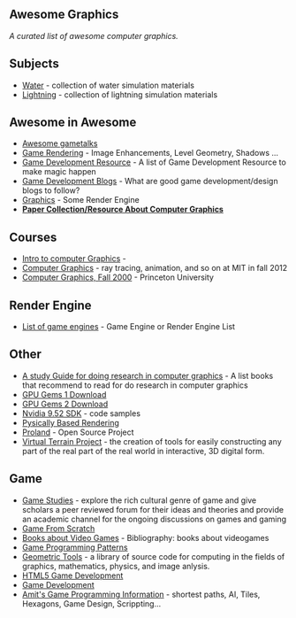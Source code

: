 ## Awesome Graphics ##

*A curated list of awesome computer graphics.*

## Subjects ##
- [Water](subjects/water.md) - collection of water simulation materials
- [Lightning](subjects/lightning.md) - collection of lightning simulation materials

## Awesome in Awesome ##
- [Awesome gametalks](https://github.com/hzoo/awesome-gametalks "awesome-gametalks") 
- [Game Rendering](http://www.gamerendering.com) - Image Enhancements, Level Geometry, Shadows ...
- [Game Development Resource](https://github.com/ellisonleao/magictools) - A list of Game Development Resource to make magic happen
- [Game Development Blogs](http://gamedev.stackexchange.com/questions/3223/game-development-blogs) - What are good game development/design blogs to follow?
- [Graphics](https://github.com/fffaraz/awesome-cpp#graphics) - Some Render Engine
- [**Paper Collection/Resource About Computer Graphics**](http://kesen.realtimerendering.com/) 

## Courses ##
- [Intro to computer Graphics](http://cs.brown.edu/courses/cs123/lectures.html) -
- [Computer Graphics](http://ocw.mit.edu/courses/electrical-engineering-and-computer-science/6-837-computer-graphics-fall-2012/) - ray tracing, animation, and so on at MIT in fall 2012
- [Computer Graphics, Fall 2000](http://www.cs.princeton.edu/courses/archive/fall00/cs426/) - Princeton University 

## Render Engine ##
- [List of game engines](http://en.wikipedia.org/wiki/List_of_game_engines) - Game Engine or Render Engine List
 
## Other ##
- [A study Guide for doing research in computer graphics](http://peterwonka.net/Documentation/BooksToRead.htm) - A list books that recommend to read for do research in computer graphics
- [GPU Gems 1 Download](https://developer.nvidia.com/content/gpu-gems-downloads)
- [GPU Gems 2 Download](http://http.download.nvidia.com/developer/GPU_Gems_2/CD/Index.html)
- [Nvidia 9.52 SDK](http://developer.download.nvidia.com/SDK/9.5/Samples/samples.html) - code samples
- [Pysically Based Rendering](http://www.pbrt.org/)
- [Proland](http://proland.inrialpes.fr/index.html) - Open Source Project
- [Virtual Terrain Project](http://vterrain.org/) - the creation of tools for easily constructing any part of the real part of the real world in interactive, 3D digital form.

## Game ##
- [Game Studies](http://gamestudies.org/1402) - explore the rich cultural genre of game and give scholars a peer reviewed forum for their ideas and theories and provide an academic channel for the ongoing discussions on games and gaming
- [Game From Scratch](http://www.gamefromscratch.com/) 
- [Books about Video Games](http://www.ludoscience.com/EN/ressources/bibliographie/index.html) - Bibliography: books about videogames
- [Game Programming Patterns](http://gameprogrammingpatterns.com/contents.html)
- [Geometric Tools](http://www.geometrictools.com/index.html) - a library of source code for computing  in the fields of graphics, mathematics, physics, and image anlysis.
- [HTML5 Game Development](https://html5-game-development.zeef.com/andre.antonio.schmitz#block_36755_angry-birds)
- [Game Development](https://game-development.zeef.com/ellison.leao)
- [Amit's Game Programming Information](http://www-cs-students.stanford.edu/~amitp/gameprog.html) - shortest paths, AI, Tiles, Hexagons, Game Design, Scrippting...